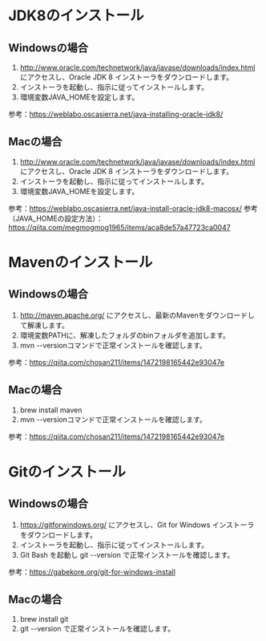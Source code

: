 # JDK8のインストール

## Windowsの場合

1. http://www.oracle.com/technetwork/java/javase/downloads/index.html にアクセスし、Oracle JDK 8 インストーラをダウンロードします。
1. インストーラを起動し、指示に従ってインストールします。
1. 環境変数JAVA_HOMEを設定します。

参考：https://weblabo.oscasierra.net/java-installing-oracle-jdk8/

## Macの場合

1. http://www.oracle.com/technetwork/java/javase/downloads/index.html にアクセスし、Oracle JDK 8 インストーラをダウンロードします。
1. インストーラを起動し、指示に従ってインストールします。
1. 環境変数JAVA_HOMEを設定します。

参考：https://weblabo.oscasierra.net/java-install-oracle-jdk8-macosx/
参考（JAVA_HOMEの設定方法）：https://qiita.com/megmogmog1965/items/aca8de57a47723ca0047

# Mavenのインストール

## Windowsの場合

1. http://maven.apache.org/ にアクセスし、最新のMavenをダウンロードして解凍します。
1. 環境変数PATHに、解凍したフォルダのbinフォルダを追加します。
1. mvn --versionコマンドで正常インストールを確認します。

参考：https://qiita.com/chosan211/items/1472198165442e93047e

## Macの場合

1. brew install maven
1. mvn --versionコマンドで正常インストールを確認します。

参考：https://qiita.com/chosan211/items/1472198165442e93047e

# Gitのインストール

## Windowsの場合

1. https://gitforwindows.org/ にアクセスし、Git for Windows インストーラをダウンロードします。
1. インストーラを起動し、指示に従ってインストールします。
1. Git Bash を起動し git --version で正常インストールを確認します。

参考：https://gabekore.org/git-for-windows-install

## Macの場合

1. brew install git
2. git --version で正常インストールを確認します。
